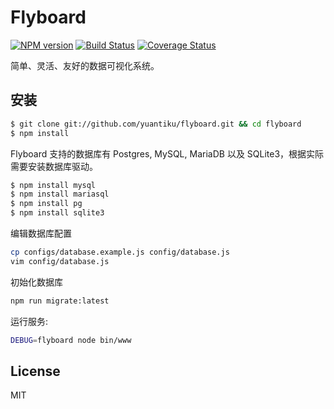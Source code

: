 # Flyboard

[![NPM version](https://badge.fury.io/js/flyboard.svg)](http://badge.fury.io/js/flyboard)
[![Build Status](https://travis-ci.org/yuantiku/flyboard.png?branch=master)](https://travis-ci.org/yuantiku/flyboard)
[![Coverage Status](https://coveralls.io/repos/yuantiku/flyboard/badge.png?branch=master)](https://coveralls.io/r/yuantiku/flyboard?branch=master)

简单、灵活、友好的数据可视化系统。

## 安装

```bash
$ git clone git://github.com/yuantiku/flyboard.git && cd flyboard
$ npm install
```

Flyboard 支持的数据库有 Postgres, MySQL, MariaDB 以及 SQLite3，根据实际需要安装数据库驱动。

```bash
$ npm install mysql
$ npm install mariasql
$ npm install pg
$ npm install sqlite3
```

编辑数据库配置

```bash
cp configs/database.example.js config/database.js
vim config/database.js
```

初始化数据库

```bash
npm run migrate:latest
```

运行服务:

```bash
DEBUG=flyboard node bin/www
```

## License 

MIT
